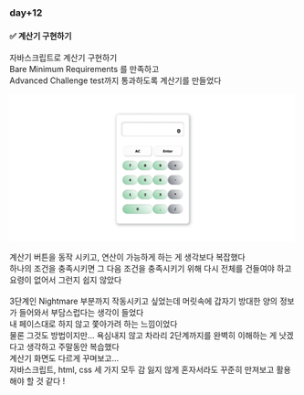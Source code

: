 ### day+12
#### ✅ 계산기 구현하기 <br>

자바스크립트로 계산기 구현하기 <br>
Bare Minimum Requirements 를 만족하고<br>
Advanced Challenge test까지 통과하도록 계산기를 만들었다<br>

<img src="https://github.com/y0ungg/icandoit/blob/993a9f3e39ccd9a2d150087eb5f0c3142d1057f7/day+12/%EC%8A%A4%ED%81%AC%EB%A6%B0%EC%83%B7%202022-05-08%20%EC%98%A4%ED%9B%84%202.16.45.png" width=500px>

계산기 버튼을 동작 시키고, 연산이 가능하게 하는 게 생각보다 복잡했다 <br>
하나의 조건을 충족시키면 그 다음 조건을 충족시키기 위해 다시 전체를 건들여야 하고 <br>
요령이 없어서 그런지 쉽지 않았다 
<br>
<br>
3단계인 Nightmare 부분까지 작동시키고 싶었는데 머릿속에 갑자기 방대한 양의 정보가 들어와서 부담스럽다는 생각이 들었다 <br>
내 페이스대로 하지 않고 쫓아가려 하는 느낌이었다 <br>
물론 그것도 방법이지만... 욕심내지 않고 차라리 2단계까지를 완벽히 이해하는 게 낫겠다고 생각하고 주말동안 복습했다 <br> 
계산기 화면도 다르게 꾸며보고... <br>
자바스크립트, html, css 세 가지 모두 감 잃지 않게 혼자서라도 꾸준히 만져보고 활용해야 할 것 같다 !